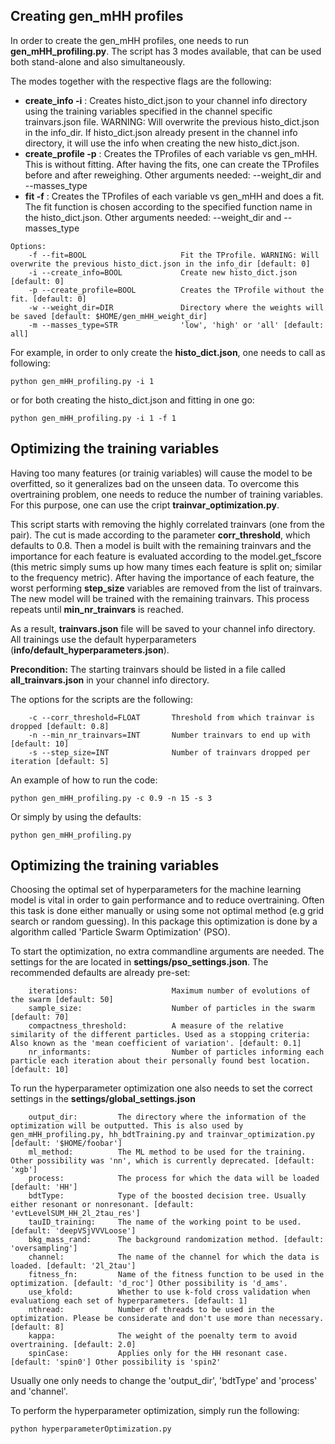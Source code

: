 ## Creating gen_mHH profiles

In order to create the gen_mHH profiles, one needs to run **gen_mHH_profiling.py**.
The script has 3 modes available, that can be used both stand-alone and also simultaneously.

The modes together with the respective flags are the following:
* **create_info -i** : Creates histo_dict.json to your channel info directory using the training variables specified in the channel specific trainvars.json file. WARNING: Will overwrite the previous histo_dict.json in the info_dir. If histo_dict.json already present in the channel info directory, it will use the info when creating the new histo_dict.json.
* **create_profile -p** : Creates the TProfiles of each variable vs gen_mHH. This is without fitting. After having the fits, one can create the TProfiles before and after reweighing. Other arguments needed: --weight_dir and --masses_type
* **fit -f** : Creates the TProfiles of each variable vs gen_mHH and does a fit. The fit function is chosen according to the specified function name in the histo_dict.json. Other arguments needed: --weight_dir and --masses_type


````console
Options:
    -f --fit=BOOL                     Fit the TProfile. WARNING: Will overwrite the previous histo_dict.json in the info_dir [default: 0]
    -i --create_info=BOOL             Create new histo_dict.json [default: 0]
    -p --create_profile=BOOL          Creates the TProfile without the fit. [default: 0]
    -w --weight_dir=DIR               Directory where the weights will be saved [default: $HOME/gen_mHH_weight_dir]
    -m --masses_type=STR              'low', 'high' or 'all' [default: all]
````

For example, in order to only create the **histo_dict.json**, one needs to call as following:

````console
python gen_mHH_profiling.py -i 1
````

or for both creating the histo_dict.json and fitting in one go:

````console
python gen_mHH_profiling.py -i 1 -f 1
````


## Optimizing the training variables

Having too many features (or trainig variables) will cause the model to be overfitted, so it generalizes bad on the unseen data.
To overcome this overtraining problem, one needs to reduce the number of training variables.
For this purpose, one can use the cript **trainvar_optimization.py**.

This script starts with removing the highly correlated trainvars (one from the pair). The cut is made according to the parameter **corr_threshold**, which defaults to 0.8.
Then a model is built with the remaining trainvars and the importance for each feature is evaluated according to the model.get_fscore (this metric simply sums up how many times each feature is split on; similar to the frequency metric).
After having the importance of each feature, the worst performing **step_size** variables are removed from the list of trainvars.
The new model will be trained with the remaining trainvars. This process repeats until **min_nr_trainvars** is reached.

As a result, **trainvars.json** file will be saved to your channel info directory. All trainings use the default hyperparameters (**info/default_hyperparameters.json**).

**Precondition:** The starting trainvars should be listed in a file called **all_trainvars.json** in your channel info directory.

The options for the scripts are the following:

````console
    -c --corr_threshold=FLOAT       Threshold from which trainvar is dropped [default: 0.8]
    -n --min_nr_trainvars=INT       Number trainvars to end up with [default: 10]
    -s --step_size=INT              Number of trainvars dropped per iteration [default: 5]
````

An example of how to run the code:

````console
python gen_mHH_profiling.py -c 0.9 -n 15 -s 3
````

Or simply by using the defaults:

````console
python gen_mHH_profiling.py
````


## Optimizing the training variables

Choosing the optimal set of hyperparameters for the machine learning model is vital in order to gain performance and to reduce overtraining. Often this task is done either manually or using some not optimal method (e.g grid search or random guessing).
In this package this optimization is done by a algorithm called 'Particle Swarm Optimization' (PSO).

To start the optimization, no extra commandline arguments are needed. The settings for the are located in **settings/pso_settings.json**. The recommended defaults are already pre-set:

````console
    iterations:                     Maximum number of evolutions of the swarm [default: 50]
    sample_size:                    Number of particles in the swarm [default: 70]
    compactness_threshold:          A measure of the relative similarity of the different particles. Used as a stopping criteria: Also known as the 'mean coefficient of variation'. [default: 0.1]
    nr_informants:                  Number of particles informing each particle each iteration about their personally found best location. [default: 10]
````

To run the hyperparameter optimization one also needs to set the correct settings in the **settings/global_settings.json**

````console
    output_dir:         The directory where the information of the optimization will be outputted. This is also used by gen_mHH_profiling.py, hh_bdtTraining.py and trainvar_optimization.py [default: '$HOME/foobar']
    ml_method:          The ML method to be used for the training. Other possibility was 'nn', which is currently deprecated. [default: 'xgb']
    process:            The process for which the data will be loaded [default: 'HH']
    bdtType:            Type of the boosted decision tree. Usually either resonant or nonresonant. [default: 'evtLevelSUM_HH_2l_2tau_res']
    tauID_training:     The name of the working point to be used. [default: 'deepVSjVVVLoose']
    bkg_mass_rand:      The background randomization method. [default: 'oversampling']
    channel:            The name of the channel for which the data is loaded. [default: '2l_2tau']
    fitness_fn:         Name of the fitness function to be used in the optimization. [default: 'd_roc'] Other possibility is 'd_ams'.
    use_kfold:          Whether to use k-fold cross validation when evaluationg each set of hyperparameters. [default: 1]
    nthread:            Number of threads to be used in the optimization. Please be considerate and don't use more than necessary. [default: 8]
    kappa:              The weight of the poenalty term to avoid overtraining. [default: 2.0]
    spinCase:           Applies only for the HH resonant case. [default: 'spin0'] Other possibility is 'spin2'
````

Usually one only needs to change the 'output_dir', 'bdtType' and 'process' and 'channel'.

To perform the hyperparameter optimization, simply run the following:

````console
python hyperparameterOptimization.py
````
